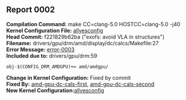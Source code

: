 ## Report 0002 #  
**Compilation Command:** make CC=clang-5.0 HOSTCC=clang-5.0 -j40  
**Kernel Configuration File:** [allyesconfig](../config-files/allyesconfig)  
**Head Commit:** f221829b62ba ("exofs: avoid VLA in structures")  
**Filename:** drivers/gpu/drm/amd/display/dc/calcs/Makefile:27  
**Error Message:** [error-0003](../error-files/error0003.md)  
**Included due to:** drivers/gpu/drm:59  
```
obj-$(CONFIG_DRM_AMDGPU)+= amd/amdgpu/
```
**Change in Kernel Configuration:** Fixed by commit  
**Fixed By:** [amd-gpu-dc-cals-first](../fix-patches/amdgpu-dc-cals-first.patch), [amd-gpu-dc-cals-second](../fix-patches/amdgpu-dc-cals-second.patch)  
**New Kernel Configuration:**[allyesconfig](../config-files/allyesconfig)  

